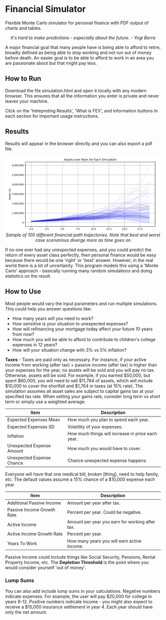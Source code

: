 # Financial Simulator
Flexible Monte Carlo simulator for personal finance with PDF output of charts and tables.

<p align="center"> <i>It's hard to make predictions - especially about the future. - Yogi Berra </i> </p>

A major financial goal that many people have is being able to afford to retire, broadly defined as being able to stop working and not run out of money before death. An easier goal is to be able to afford to work in an area you are passionate about but that might pay less. 

## How to Run

Download the file simulation.html and open it locally with any modern browser. This ensures that all the information you enter is private and never leaves your machine. 

Click on the 'Intrepreting Results', 'What is FEV', and information buttons in each section for important usage instructions. 

## Results

Results will appear in the browser directly and you can also export a pdf file.

<p align="center">
  <img src="assets_over_years.jpg?raw=true" alt="Different Path Trajectories">
  <br>
  <i>Sample of 100 different financial path trajectories. Note that best and worst case scenarious diverge more as time goes on</i>
</p>


If no one ever had any unexpected expenses, and you could predict the return of every asset class perfectly, then personal finance would be easy because there would be one 'right' or 'best' answer. However, in the real world there is a lot of uncertainty. This program models this using a 'Monte Carlo' approach - basically running many random simulations and doing statistics on the result. 

## How to Use

Most people would vary the input parameters and run multiple simulations. This could help you answer questions like:

- How many years will you need to work?
- How sensitive is your situation to unexpected expenses?
- How will refinancing your mortgage today affect your future 10 years from now?
- How much you will be able to afford to contribute to children's college expenses in 12 years?
- How will your situation change with 3% vs 5% inflation?



**Taxes** - Taxes are paid only as necessary. For instance, if your active income from working (after tax) + passive income (after tax) is higher than your expenses for the year, no assets will be sold and you will pay no tax. Otherwise, assets will be sold. For example, if you earned $50,000, but spent $60,000, you will need to sell $11,764 of assets, which will include $10,000 to cover the shortfall and $1,764 in taxes (at 15% rate). The simulation assumes all asset sales are subject to capital gains tax at your specified tax rate. When setting your gains rate, consider long term vs short term or simply use a weighted average.


| Item      | Description |
| ----------- | ----------- |
| Expected Expenses Mean   | How much you plan to spend each year.        |
| Expected Expenses SD   | Volatility of your expenses.       |
| Inflation   | How much things will increase in price each year.      |
| Unexpected Expense Amount   | How much you would have to cover.     |
| Unexpected Expense Chance   | Chance unexpected expense happens.      |

Everyone will have that one medical bill, broken [thing], need to help family, etc. The default values assume a 15% chance of a $10,000 expense each year. 


| Item      | Description |
| ----------- | ----------- |
| Additional Passive Income   | Amount per year after tax.       |
| Passive Income Growth Rate   | Percent per year. Could be negative.       |
| Active Income   | Amount per year you earn for working after tax.      |
| Active Income Growth Rate   | Percent per year.     |
| Years To Work  | How many years you will earn active income.     |

Passive Income could include things like Social Security, Pensions, Rental Property Income, etc. The **Depletion Threshold** is the point where you would consider yourself 'out of money'.

### Lump Sums

You can also add include lump sums in your calculations. Negative numbers indicate expenses. For example, the user will pay $20,000 for college in years 9-12. Positive numbers indicate income - you might also expect to receive a $15,000 insurance settlement in year 4. Each year should have only the net amount. 




